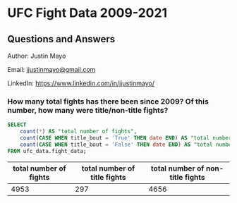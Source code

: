 # UFC Fight Data 2009-2021

## Questions and Answers

Author: Justin Mayo

Email: jjustinmayo@gmail.com

LinkedIn: https://www.linkedin.com/in/jjustinmayo/

### How many total fights has there been since 2009? Of this number, how many were title/non-title fights?

```sql
SELECT
    count(*) AS "total number of fights",
    count(CASE WHEN title_bout = 'True' THEN date END) AS "total number of title fights",
    count(CASE WHEN title_bout = 'False' THEN date END) AS "total number of non-title fights"
FROM ufc_data.fight_data;
```

| total number of fights | total number of title fights | total number of non-title fights |
| ---------------------- | ---------------------------- | -------------------------------- |
| 4953                   | 297                          | 4656                             |

### 